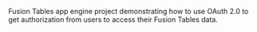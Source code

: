 Fusion Tables app engine project demonstrating how to use OAuth 2.0 to get authorization from users to access their Fusion Tables data.